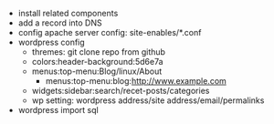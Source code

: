 * install related components
* add a record into DNS
* config apache server config: site-enables/*.conf
* wordpress config
	- thremes: git clone repo from github
	- colors:header-background:5d6e7a
	- menus:top-menu:Blog/linux/About
		+ menus:top-menu:blog:http://www.example.com
	- widgets:sidebar:search/recet-posts/categories
	- wp setting: wordpress address/site address/email/permalinks
* wordpress import sql
